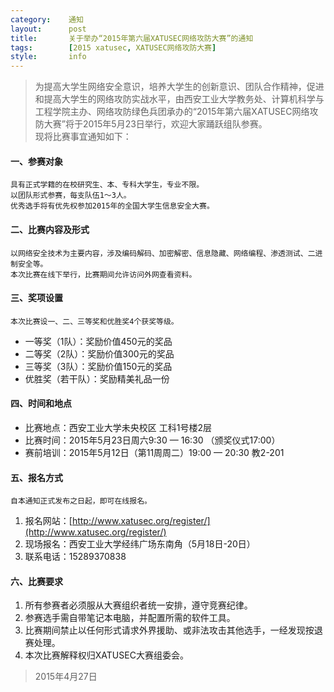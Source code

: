 ```yaml
---
category:    通知
layout:      post
title:       关于举办“2015年第六届XATUSEC网络攻防大赛”的通知
tags:        [2015 xatusec, XATUSEC网络攻防大赛]
style:       info
---
```


> 为提高大学生网络安全意识，培养大学生的创新意识、团队合作精神，促进和提高大学生的网络攻防实战水平，由西安工业大学教务处、计算机科学与工程学院主办、网络攻防绿色兵团承办的“2015年第六届XATUSEC网络攻防大赛”将于2015年5月23日举行，欢迎大家踊跃组队参赛。   
> 现将比赛事宜通知如下：

#### 一、参赛对象
    具有正式学籍的在校研究生、本、专科大学生，专业不限。   
    以团队形式参赛，每支队伍1～3人。   
    优秀选手将有优先权参加2015年的全国大学生信息安全大赛。   

#### 二、比赛内容及形式
    以网络安全技术为主要内容，涉及编码解码、加密解密、信息隐藏、网络编程、渗透测试、二进制安全等。   
    本次比赛在线下举行，比赛期间允许访问外网查看资料。   

#### 三、奖项设置
    本次比赛设一、二、三等奖和优胜奖4个获奖等级。   

- 一等奖（1队）：奖励价值450元的奖品   
- 二等奖（2队）：奖励价值300元的奖品   
- 三等奖（3队）：奖励价值150元的奖品   
- 优胜奖（若干队）：奖励精美礼品一份   

#### 四、时间和地点
- 比赛地点：西安工业大学未央校区 工科1号楼2层   
- 比赛时间：2015年5月23日周六9:30 — 16:30 （颁奖仪式17:00）   
- 赛前培训：2015年5月12日（第11周周二）19:00 — 20:30 教2-201   

#### 五、报名方式
    自本通知正式发布之日起，即可在线报名。   

1. 报名网站：[http://www.xatusec.org/register/](http://www.xatusec.org/register/)   
2. 现场报名：西安工业大学经纬广场东南角（5月18日-20日）   
3. 联系电话：15289370838   

#### 六、比赛要求
1. 所有参赛者必须服从大赛组织者统一安排，遵守竞赛纪律。   
2. 参赛选手需自带笔记本电脑，并配置所需的软件工具。   
3. 比赛期间禁止以任何形式请求外界援助、或非法攻击其他选手，一经发现按退赛处理。   
4. 本次比赛解释权归XATUSEC大赛组委会。   

> 2015年4月27日   
